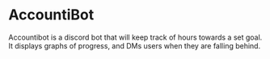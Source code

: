 # AccountiBot 

Accountibot is a discord bot that will keep track of hours towards a set goal. It displays graphs of progress, and DMs users when they are falling behind. 
